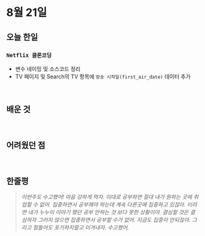 # 8월 21일

## 오늘 한일

### `Netflix 클론코딩`

- 변수 네이밍 및 소스코드 정리
- TV 페이지 및 Search의 TV 항목에 `방송 시작일(first_air_date)` 데이터 추가

<br>

## 배운 것

<br>

## 어려웠던 점

<br>

## 한줄평

> _이번주도 수고했어! 마음 강하게 먹자. 이대로 공부하면 절대 내가 원하는 곳에 취업할 수 없어. 집중하면서 공부해야 하는데 계속 다른곳에 집중하고 있잖아. 이러면 내가 누누이 이야기 했던 공부 안하는 것 보다 못한 상황이야. 결심할 것은 결심하자 그러지 않으면 집중하면서 공부할 수가 없어. 지금도 집중이 안되잖아. 그리고 힘들어도 포기하지말고 이겨내자. 수고했어._

<br>
